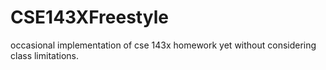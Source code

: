 # CSE143XFreestyle
occasional implementation of cse 143x homework yet without considering class limitations.
